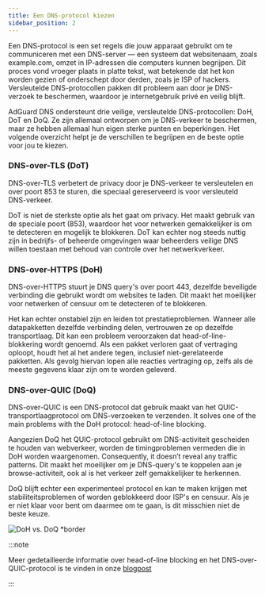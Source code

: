 ```yaml
---
title: Een DNS-protocol kiezen
sidebar_position: 2
---
```


Een DNS-protocol is een set regels die jouw apparaat gebruikt om te communiceren met een DNS-server — een systeem dat websitenaam, zoals example.com, omzet in IP-adressen die computers kunnen begrijpen. Dit proces vond vroeger plaats in platte tekst, wat betekende dat het kon worden gezien of onderschept door derden, zoals je ISP of hackers. Versleutelde DNS-protocollen pakken dit probleem aan door je DNS-verzoek te beschermen, waardoor je internetgebruik privé en veilig blijft.

AdGuard DNS ondersteunt drie veilige, versleutelde DNS-protocollen: DoH, DoT en DoQ. Ze zijn allemaal ontworpen om je DNS-verkeer te beschermen, maar ze hebben allemaal hun eigen sterke punten en beperkingen. Het volgende overzicht helpt je de verschillen te begrijpen en de beste optie voor jou te kiezen.

### DNS-over-TLS (DoT)

DNS-over-TLS verbetert de privacy door je DNS-verkeer te versleutelen en over poort 853 te sturen, die speciaal gereserveerd is voor versleuteld DNS-verkeer.

DoT is niet de sterkste optie als het gaat om privacy. Het maakt gebruik van de speciale poort (853), waardoor het voor netwerken gemakkelijker is om te detecteren en mogelijk te blokkeren. DoT kan echter nog steeds nuttig zijn in bedrijfs- of beheerde omgevingen waar beheerders veilige DNS willen toestaan met behoud van controle over het netwerkverkeer.

### DNS-over-HTTPS (DoH)

DNS-over-HTTPS stuurt je DNS query's over poort 443, dezelfde beveiligde verbinding die gebruikt wordt om websites te laden. Dit maakt het moeilijker voor netwerken of censuur om te detecteren of te blokkeren.

Het kan echter onstabiel zijn en leiden tot prestatieproblemen. Wanneer alle datapakketten dezelfde verbinding delen, vertrouwen ze op dezelfde transportlaag. Dit kan een probleem veroorzaken dat head-of-line-blokkering wordt genoemd. Als een pakket verloren gaat of vertraging oploopt, houdt het al het andere tegen, inclusief niet-gerelateerde pakketten. Als gevolg hiervan lopen alle reacties vertraging op, zelfs als de meeste gegevens klaar zijn om te worden geleverd.

### DNS-over-QUIC (DoQ)

DNS-over-QUIC is een DNS-protocol dat gebruik maakt van het QUIC-transportlaagprotocol om DNS-verzoeken te verzenden. It solves one of the main problems with the DoH protocol: head-of-line blocking.

Aangezien DoQ het QUIC-protocol gebruikt om DNS-activiteit gescheiden te houden van webverkeer, worden de timingproblemen vermeden die in DoH worden waargenomen. Consequently, it doesn’t reveal any traffic patterns. Dit maakt het moeilijker om je DNS-query's te koppelen aan je browse-activiteit, ook al is het verkeer zelf gemakkelijker te herkennen.

DoQ blijft echter een experimenteel protocol en kan te maken krijgen met stabiliteitsproblemen of worden geblokkeerd door ISP's en censuur. Als je er niet klaar voor bent om daarmee om te gaan, is dit misschien niet de beste keuze.

![DoH vs. DoQ \*border](https://cdn.adtidy.org/blog/new/gy178dohdoq.jpg)

:::note

Meer gedetailleerde informatie over head-of-line blocking en het DNS-over-QUIC-protocol is te vinden in onze [blogpost](https://adguard-dns.io/en/blog/dns-over-quic.html)

:::
